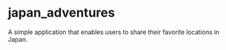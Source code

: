 # japan_adventures

A simple application that enables users to share their favorite locations in Japan.  
